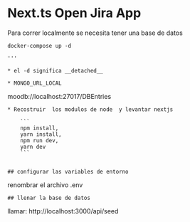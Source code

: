 # Next.ts Open Jira App

Para correr localmente se necesita tener una base de datos

```
docker-compose up -d

'''

* el -d significa __detached__ 

* MONGO_URL_LOCAL
```

moodb://localhost:27017/DBEntries

```
* Recostruir  los modulos de node  y levantar nextjs
    
    ```
    npm install,
    yarn install,
    npm run dev,
    yarn dev
    ```


## configurar las variables de entorno

```
renombrar el archivo .env
```
## llenar la base de datos

```
 llamar: http://localhost:3000/api/seed
```


